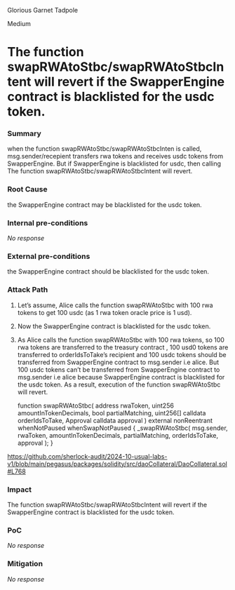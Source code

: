Glorious Garnet Tadpole

Medium

# The function swapRWAtoStbc/swapRWAtoStbcIntent will revert if the SwapperEngine contract is blacklisted for the usdc token.

### Summary

when the function swapRWAtoStbc/swapRWAtoStbcInten is called, msg.sender/recepient transfers rwa tokens and receives usdc tokens from SwapperEngine. But if SwapperEngine is blacklisted for usdc, then calling The function swapRWAtoStbc/swapRWAtoStbcIntent will revert.


### Root Cause

the SwapperEngine contract may  be  blacklisted for the usdc token.


### Internal pre-conditions

_No response_

### External pre-conditions

the SwapperEngine contract should be  blacklisted for the usdc token.

### Attack Path

1. Let’s assume, Alice calls the   function swapRWAtoStbc with 100 rwa tokens to get 100 usdc (as 1 rwa token oracle price is 1 usd).
 
2. Now the SwapperEngine contract is blacklisted for the usdc token.
 
3. As Alice calls the   function swapRWAtoStbc with 100 rwa tokens, so 100 rwa tokens are transferred to the treasury contract , 100 usd0 tokens are transferred to orderIdsToTake’s recipient and 100 usdc tokens should be transferred from  SwapperEngine contract to msg.sender i.e alice. But 100 usdc tokens can’t be transferred from SwapperEngine contract to msg.sender i.e alice because SwapperEngine contract is blacklisted for the usdc token.
As a result, execution of the function swapRWAtoStbc will revert.



    function swapRWAtoStbc(
        address rwaToken,
        uint256 amountInTokenDecimals,
        bool partialMatching,
        uint256[] calldata orderIdsToTake,
        Approval calldata approval
    ) external nonReentrant whenNotPaused whenSwapNotPaused {
        _swapRWAtoStbc(
            msg.sender, rwaToken, amountInTokenDecimals, partialMatching, orderIdsToTake, approval
        );
    }

https://github.com/sherlock-audit/2024-10-usual-labs-v1/blob/main/pegasus/packages/solidity/src/daoCollateral/DaoCollateral.sol#L768

### Impact

 The function swapRWAtoStbc/swapRWAtoStbcIntent will revert if the SwapperEngine contract is blacklisted for the usdc token.


### PoC

_No response_

### Mitigation

_No response_